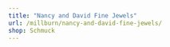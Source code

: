 ```yaml
---
title: "Nancy and David Fine Jewels"
url: /millburn/nancy-and-david-fine-jewels/
shop: Schmuck
---
```

